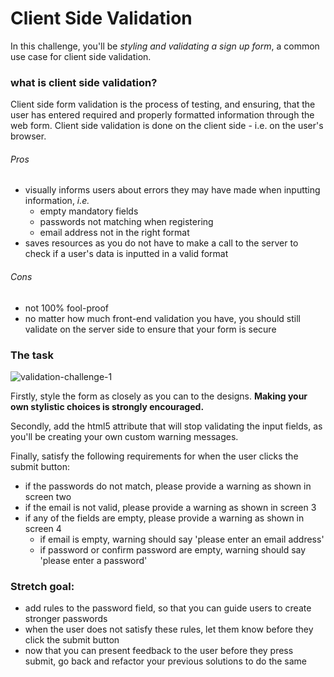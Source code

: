 # Client Side Validation
In this challenge, you'll be _styling and validating a sign up form_, a common use case for client side validation.


### what is client side validation?
Client side form validation is the process of testing, and ensuring, that the user has entered required and properly formatted information through the web form. Client side validation is done on the client side - i.e. on the user's browser.

######  Pros
* visually informs users about errors they may have made when inputting information, _i.e._
    * empty mandatory fields
    * passwords not matching when registering
    * email address not in the right format
* saves resources as you do not have to make a call to the server to check if a user's data is inputted in a valid format

###### Cons
* not 100% fool-proof
* no matter how much front-end validation you have, you should still validate on the server side to ensure that your form is secure  

### The task
![validation-challenge-1](https://user-images.githubusercontent.com/2305591/29023296-0c2107a2-7b65-11e7-9577-5eafb9683a4b.png)


Firstly, style the form as closely as you can to the designs. **Making your own stylistic choices is strongly encouraged.**

Secondly, add the html5 attribute that will stop validating the input fields, as you'll be creating your own custom warning messages.

Finally, satisfy the following requirements for when the user clicks the submit button:
* if the passwords do not match, please provide a warning as shown in screen two  
* if the email is not valid, please provide a warning as shown in screen 3
* if any of the fields are empty, please provide a warning as shown in screen 4
    * if email is empty, warning should say 'please enter an email address'
    * if password or confirm password are empty, warning should say 'please enter a password'


### Stretch goal:
* add rules to the password field, so that you can guide users to create stronger passwords
* when the user does not satisfy these rules, let them know before they click the submit button
* now that you can present feedback to the user before they press submit, go back and refactor your previous solutions to do the same
